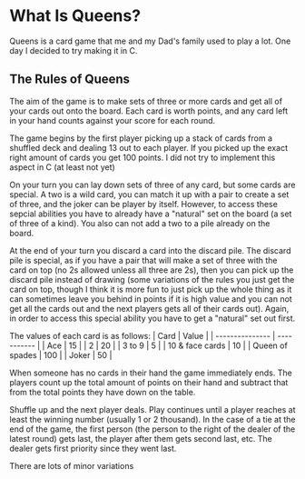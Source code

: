 # What Is Queens?
Queens is a card game that me and my Dad's family used to play a lot. One day I decided to try making it in C.
## The Rules of Queens
The aim of the game is to make sets of three or more cards and get all of your cards out onto the board. Each card is worth points, and any card left in your hand counts against your score for each round.

The game begins by the first player picking up a stack of cards from a shuffled deck and dealing 13 out to each player. If you picked up the exact right amount of cards you get 100 points. I did not try to implement this aspect in C (at least not yet)

On your turn you can lay down sets of three of any card, but some cards are special. A two is a wild card, you can match it up with a pair to create a set of three, and the joker can be player by itself. However, to access these sepcial abilities you have to already have a "natural" set on the board (a set of three of a kind). You also can not add a two to a pile already on the board.

At the end of your turn you discard a card into the discard pile. The discard pile is special, as if you have a pair that will make a set of three with the card on top (no 2s allowed unless all three are 2s), then you can pick up the discard pile instead of drawing (some variations of the rules you just get the card on top, though I think it is more fun to just pick up the whole thing as it can sometimes leave you behind in points if it is high value and you can not get all the cards out and the next players gets all of their cards out). Again, in order to access this special ability you have to get a "natural" set out first.

The values of each card is as follows:
| Card            | Value |
| --------------- | ----------- |
| Ace             | 15          |
| 2               | 20          |
| 3 to 9          | 5           |
| 10 & face cards | 10          |
| Queen of spades | 100         |
| Joker           | 50          |

When someone has no cards in their hand the game immediately ends. The players count up the total amount of points on their hand and subtract that from the total points they have down on the table.

Shuffle up and the next player deals. Play continues until a player reaches at least the winning number (usually 1 or 2 thousand). In the case of a tie at the end of the game, the first person (the person to the right of the dealer of the latest round) gets last, the player after them gets second last, etc. The dealer gets first priority since they went last. 

There are lots of minor variations
